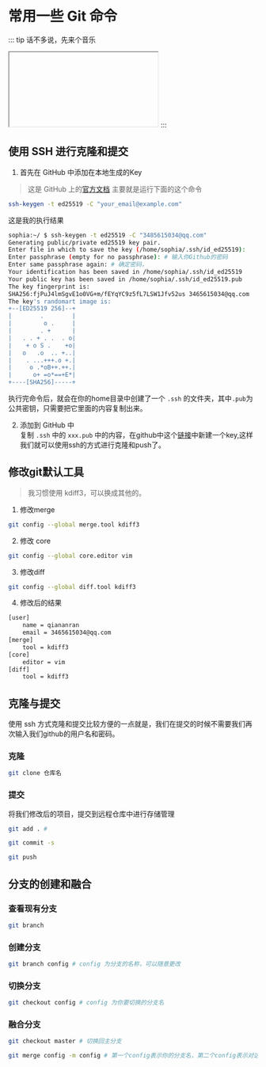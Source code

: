 # 常用一些 Git 命令

::: tip 话不多说，先来个音乐
<Iframe mylink="//music.163.com/outchain/player?type=2&id=1950343972&auto=1&height=66"> </Iframe>
:::

## 使用 SSH 进行克隆和提交
1. 首先在 GitHub 中添加在本地生成的Key
> 这是 GitHub 上的[官方文档](https://docs.github.com/zh/authentication/connecting-to-github-with-ssh/generating-a-new-ssh-key-and-adding-it-to-the-ssh-agent)
主要就是运行下面的这个命令
```sh
ssh-keygen -t ed25519 -C "your_email@example.com"  
```
这是我的执行结果
```sh
sophia:~/ $ ssh-keygen -t ed25519 -C "3485615034@qq.com"             
Generating public/private ed25519 key pair.
Enter file in which to save the key (/home/sophia/.ssh/id_ed25519): 
Enter passphrase (empty for no passphrase): # 输入你Github的密码
Enter same passphrase again: # 确定密码，
Your identification has been saved in /home/sophia/.ssh/id_ed25519
Your public key has been saved in /home/sophia/.ssh/id_ed25519.pub
The key fingerprint is:
SHA256:fjPuJ4lmSgvE1o0VG+m/fEYqYC9z5fL7LSW1Jfv52us 3465615034@qq.com
The key's randomart image is:
+--[ED25519 256]--+
|        .        |
|         o .     |
|        . +      |
|   . . + . .  . o|
|    + o S .    +o|
|   o   .o  .. +..|
|    . ...+++.o +.|
|     o .*oB++.++.|
|      o+ =o*==+E*|
+----[SHA256]-----+

```

执行完命令后，就会在你的home目录中创建了一个 `.ssh` 的文件夹，其中`.pub`为公共密钥，只需要把它里面的内容复制出来。

2. 添加到 GitHub 中<br>
复制 `.ssh` 中的 `xxx.pub` 中的内容，在github中这个[链接](https://github.com/settings/keys)中新建一个key,这样我们就可以使用ssh的方式进行克隆和push了。

## 修改git默认工具
> 我习惯使用 kdiff3，可以换成其他的。
1. 修改merge

```sh
git config --global merge.tool kdiff3
```

2. 修改 core
```sh
git config --global core.editor vim
```

3. 修改diff
```sh
git config --global diff.tool kdiff3
```
4. 修改后的结果
```sh
[user]
	name = qiananran
	email = 3465615034@qq.com
[merge]
	tool = kdiff3
[core]
	editor = vim
[diff]
	tool = kdiff3
```
## 克隆与提交
使用 ssh 方式克隆和提交比较方便的一点就是，我们在提交的时候不需要我们再次输入我们github的用户名和密码。
### 克隆
```sh
git clone 仓库名
```

### 提交
将我们修改后的项目，提交到远程仓库中进行存储管理
```sh
git add . # 

git commit -s 

git push 

```

## 分支的创建和融合
### 查看现有分支
```sh
git branch
```

### 创建分支
```sh
git branch config # config 为分支的名称，可以随意更改
```

### 切换分支
```sh
git checkout config # config 为你要切换的分支名
```

### 融合分支
```sh
git checkout master # 切换回主分支

git merge config -m config # 第一个config表示你的分支名，第二个config表示对这次的融合说明一下
```

<CopyRight/>